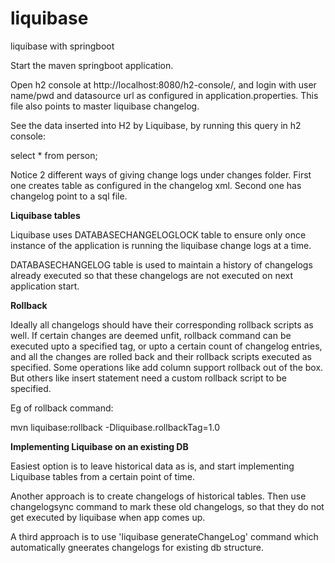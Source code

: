 # liquibase
liquibase with springboot

Start the maven springboot application.

Open h2 console at http://localhost:8080/h2-console/, and login with user name/pwd 
and datasource url as configured in application.properties. 
This file also points to master liquibase changelog.

See the data inserted into H2 by Liquibase, by running this query in h2 console:

select * from person;

Notice 2 different ways of giving change logs under changes folder.
First one creates table as configured in the changelog xml.
Second one has changelog point to a sql file.

**Liquibase tables**

Liquibase uses DATABASECHANGELOGLOCK table to ensure only once instance of 
the application is running the liquibase change logs at a time.

DATABASECHANGELOG table is used to maintain a history of changelogs already executed
so that these changelogs are not executed on next application start.

**Rollback**

Ideally all changelogs should have their corresponding rollback scripts as well.
If certain changes are deemed unfit, rollback command can be executed upto a specified tag,
or upto a certain count of changelog entries, 
and all the changes are rolled back and their rollback scripts executed as specified.
Some operations like add column support rollback out of the box. But others like insert statement
need a custom rollback script to be specified.

Eg of rollback command:

mvn liquibase:rollback -Dliquibase.rollbackTag=1.0


**Implementing Liquibase on an existing DB**

Easiest option is to leave historical data as is, and start implementing Liquibase tables from a certain point of time.

Another approach is to create changelogs of historical tables. 
Then use changelogsync command to mark these old changelogs, so that they do not get executed by liquibase when app comes up.

A third approach is to use 'liquibase generateChangeLog' command which automatically gneerates changelogs for existing db structure.




